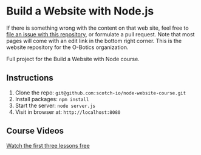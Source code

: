 # Build a Website with Node.js
If there is something wrong with the content on that web site,
feel free to
[file an issue with this repository](https://github.com/scotch-io/node-website-course/issues),
or formulate a pull request.
Note that most pages will come with an edit link in the bottom right corner.
This is the website repository for the O-Botics organization.

Full project for the Build a Website with Node course. 

## Instructions

1. Clone the repo: `git@github.com:scotch-io/node-website-course.git`
2. Install packages: `npm install`
3. Start the server: `node server.js`
4. Visit in browser at: `http://localhost:8080`

## Course Videos

[Watch the first three lessons free](https://school.scotch.io/build-a-nodejs-website)
